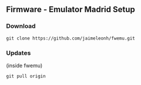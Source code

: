
## Firmware - Emulator Madrid Setup

### Download
```
git clone https://github.com/jaimeleonh/fwemu.git
```

### Updates
(inside fwemu)
```
git pull origin 
```
